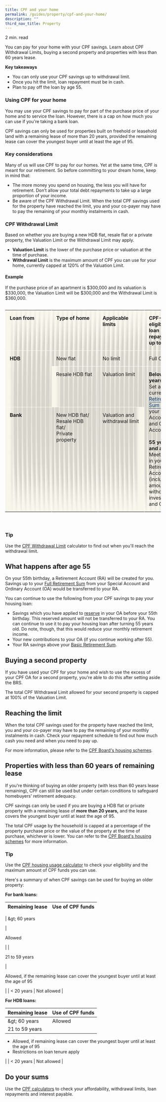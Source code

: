```yaml
---
title: CPF and your home
permalink: /guides/property/cpf-and-your-home/
description: ""
third_nav_title: Property
---
```

2 min. read

You can pay for your home with your CPF savings. Learn about CPF Withdrawal Limits, buying a second property and properties with less than 60 years lease.

**Key takeaways**

*   You can only use your CPF savings up to withdrawal limit.
*   Once you hit the limit, loan repayment must be in cash.
*   Plan to pay off the loan by age 55.

### Using CPF for your home

You may use your CPF savings to pay for part of the purchase price of your home and to service the loan. However, there is a cap on how much you can use if you're taking a bank loan.

CPF savings can only be used for properties built on freehold or leasehold land with a remaining lease of more than 20 years, provided the remaining lease can cover the youngest buyer until at least the age of 95.

### Key considerations

Many of us will use CPF to pay for our homes. Yet at the same time, CPF is meant for our retirement. So before committing to your dream home, keep in mind that:

*   The more money you spend on housing, the less you will have for retirement. Don’t allow your total debt repayments to take up a large proportion of your income.
*   Be aware of the CPF Withdrawal Limit. When the total CPF savings used for the property have reached the limit, you and your co-payer may have to pay the remaining of your monthly instalments in cash.

### CPF Withdrawal Limit

Based on whether you are buying a new HDB flat, resale flat or a private property, the Valuation Limit or the Withdrawal Limit may apply.

*   **Valuation Limit** is the lower of the purchase price or valuation at the time of purchase.
*   **Withdrawal Limit** is the maximum amount of CPF you can use for your home, currently capped at 120% of the Valuation Limit.

#### Example

If the purchase price of an apartment is $300,000 and its valuation is $330,000, the Valuation Limit will be $300,000 and the Withdrawal Limit is $360,000.

<table style="box-sizing: border-box; border-collapse: collapse; display: inline-block; margin-bottom: 40px; border-bottom: 1px solid rgb(211, 211, 211); max-width: 100%; overflow: auto; border-spacing: 0px; background: radial-gradient(at left center, rgba(0, 0, 0, 0.2) 50%, transparent 75%) 0px center / 15px 100% no-repeat scroll, radial-gradient(at right center, rgba(0, 0, 0, 0.2) 50%, transparent 75%) 100% center / 15px 100% scroll rgb(255, 255, 255);" class="mnys-table mnys-table--widthed"><tbody style="box-sizing: border-box;"><tr style="box-sizing: border-box;"><td style="box-sizing: border-box; background: linear-gradient(90deg, rgb(248, 245, 235) 50%, rgba(255, 255, 255, 0)) 0% 0% / 30px 100% no-repeat rgba(236, 227, 201, 0.32); padding: 15px; vertical-align: top; min-width: 150px; border: none; font-size: 16px; line-height: 20px;"><strong style="box-sizing: border-box;">Loan from</strong></td><td style="box-sizing: border-box; background: rgba(236, 227, 201, 0.32); padding: 15px; vertical-align: top; min-width: 150px; border-top: none; border-left: 1px solid rgb(255, 255, 255); border-image: initial; border-right: none; border-bottom: none; font-size: 16px; line-height: 20px;"><strong style="box-sizing: border-box;">Type of home</strong></td><td style="box-sizing: border-box; background: rgba(236, 227, 201, 0.32); padding: 15px; vertical-align: top; min-width: 150px; border-top: none; border-left: 1px solid rgb(255, 255, 255); border-image: initial; border-right: none; border-bottom: none; font-size: 16px; line-height: 20px;"><strong style="box-sizing: border-box;">Applicable limits</strong></td><td style="box-sizing: border-box; background: linear-gradient(270deg, rgb(248, 245, 235) 50%, rgba(255, 255, 255, 0)) 100% 0px / 30px 100% no-repeat rgba(236, 227, 201, 0.32); padding: 15px; vertical-align: top; min-width: 150px; border-top: none; border-left: 1px solid rgb(255, 255, 255); border-image: initial; border-right: none; border-bottom: none; font-size: 16px; line-height: 20px;"><strong style="box-sizing: border-box;">CPF-OA eligible for loan repayment, for up to</strong></td></tr><tr style="box-sizing: border-box;"><td style="box-sizing: border-box; background: linear-gradient(90deg, rgb(248, 245, 235) 50%, rgba(255, 255, 255, 0)) 0% 0% / 30px 100% no-repeat rgba(236, 227, 201, 0.32); padding: 15px; vertical-align: top; min-width: 150px; border-top: 1px solid rgb(255, 255, 255); border-left: none; border-image: initial; border-right: none; border-bottom: none; font-size: 16px; line-height: 20px;" rowspan="2"><strong style="box-sizing: border-box;">HDB</strong></td><td style="box-sizing: border-box; background: rgba(236, 227, 201, 0.32); padding: 15px; vertical-align: top; min-width: 150px; border-top: 1px solid rgb(255, 255, 255); border-left: 1px solid rgb(255, 255, 255); border-image: initial; border-right: none; border-bottom: none; font-size: 16px; line-height: 20px;">New flat</td><td style="box-sizing: border-box; background: rgba(236, 227, 201, 0.32); padding: 15px; vertical-align: top; min-width: 150px; border-top: 1px solid rgb(255, 255, 255); border-left: 1px solid rgb(255, 255, 255); border-image: initial; border-right: none; border-bottom: none; font-size: 16px; line-height: 20px;">No limit</td><td style="box-sizing: border-box; background: linear-gradient(270deg, rgb(248, 245, 235) 50%, rgba(255, 255, 255, 0)) 100% 0px / 30px 100% no-repeat rgba(236, 227, 201, 0.32); padding: 15px; vertical-align: top; min-width: 150px; border-top: 1px solid rgb(255, 255, 255); border-left: 1px solid rgb(255, 255, 255); border-image: initial; border-right: none; border-bottom: none; font-size: 16px; line-height: 20px;">Full OA</td></tr><tr style="box-sizing: border-box;"><td style="box-sizing: border-box; background: linear-gradient(90deg, rgb(248, 245, 235) 50%, rgba(255, 255, 255, 0)) 0% 0% / 30px 100% no-repeat rgba(236, 227, 201, 0.32); padding: 15px; vertical-align: top; min-width: 150px; border-top: 1px solid rgb(255, 255, 255); border-left: none; border-image: initial; border-right: none; border-bottom: none; font-size: 16px; line-height: 20px;">Resale HDB flat</td><td style="box-sizing: border-box; background: rgba(236, 227, 201, 0.32); padding: 15px; vertical-align: top; min-width: 150px; border-top: 1px solid rgb(255, 255, 255); border-left: 1px solid rgb(255, 255, 255); border-image: initial; border-right: none; border-bottom: none; font-size: 16px; line-height: 20px;">Valuation limit</td><td style="box-sizing: border-box; background: linear-gradient(270deg, rgb(248, 245, 235) 50%, rgba(255, 255, 255, 0)) 100% 0px / 30px 100% no-repeat rgba(236, 227, 201, 0.32); padding: 15px; vertical-align: top; min-width: 150px; border-top: 1px solid rgb(255, 255, 255); border-left: 1px solid rgb(255, 255, 255); border-image: initial; border-right: none; border-bottom: none; font-size: 16px; line-height: 20px;" rowspan="2"><strong style="box-sizing: border-box;">Below 55 years old</strong><br style="box-sizing: border-box;">Set aside the current<span>&nbsp;</span><a style="box-sizing: border-box; text-decoration: none; color: rgb(0, 56, 112); border-bottom: 1px solid rgb(0, 56, 112);" target="_blank" href="https://www.cpf.gov.sg/member/faq/retirement-income/general-information-on-retirement/what-are-the-retirement-sums-applicable-to-me-" rel="noopener noreferrer">Basic Retirement Sum (BRS)</a><span>&nbsp;</span>in your Special Account (SA) and Ordinary Account (OA).<br style="box-sizing: border-box;"><br style="box-sizing: border-box;"><strong style="box-sizing: border-box;">55 years old and above<br style="box-sizing: border-box;"></strong>Meet the BRS in your Retirement Account, SA (including amount withdrawn for investment) and OA.<br style="box-sizing: border-box;"></td></tr><tr style="box-sizing: border-box;"><td style="box-sizing: border-box; background: linear-gradient(90deg, rgb(248, 245, 235) 50%, rgba(255, 255, 255, 0)) 0% 0% / 30px 100% no-repeat rgba(236, 227, 201, 0.32); padding: 15px; vertical-align: top; min-width: 150px; border-top: 1px solid rgb(255, 255, 255); border-left: none; border-image: initial; border-right: none; border-bottom: none; font-size: 16px; line-height: 20px;"><strong style="box-sizing: border-box;">Bank</strong></td><td style="box-sizing: border-box; background: rgba(236, 227, 201, 0.32); padding: 15px; vertical-align: top; min-width: 150px; border-top: 1px solid rgb(255, 255, 255); border-left: 1px solid rgb(255, 255, 255); border-image: initial; border-right: none; border-bottom: none; font-size: 16px; line-height: 20px;">New HDB flat/<br style="box-sizing: border-box;">Resale HDB flat/<br style="box-sizing: border-box;">Private property</td><td style="box-sizing: border-box; background: linear-gradient(270deg, rgb(248, 245, 235) 50%, rgba(255, 255, 255, 0)) 100% 0px / 30px 100% no-repeat rgba(236, 227, 201, 0.32); padding: 15px; vertical-align: top; min-width: 150px; border-top: 1px solid rgb(255, 255, 255); border-left: 1px solid rgb(255, 255, 255); border-image: initial; border-right: none; border-bottom: none; font-size: 16px; line-height: 20px;">Valuation and withdrawal limit<br style="box-sizing: border-box;"><br style="box-sizing: border-box;"></td></tr></tbody></table>

### Tip

Use the&nbsp;[CPF Withdrawal Limit](https://www.cpf.gov.sg/member/faq/home-ownership/housing-scheme/how-much-cpf-savings-can-i-use-for-my-property-purchase)&nbsp;calculator to find out when you'll reach the withdrawal limit.

What happens after age 55
-------------------------

On your 55th birthday, a Retirement Account (RA) will be created for you. Savings up to your&nbsp;[Full Retirement Sum](https://www.cpf.gov.sg/member/faq/retirement-income/general-information-on-retirement/what-are-the-retirement-sums-applicable-to-me-)&nbsp;from your Special Account and Ordinary Account (OA) would be transferred to your RA.

You can continue to use the following from your CPF savings to pay your housing loan:

*   Savings which you have applied to&nbsp;[reserve](https://www.cpf.gov.sg/member/retirement-income/retirement-withdrawals/withdrawing-for-immediate-retirement-needs)&nbsp;in your OA before your 55th birthday. This reserved amount will not be transferred to your RA. You can continue to use it to pay your housing loan after turning 55 years old. Do note, though, that this would reduce your monthly retirement income.
*   Your new contributions to your OA (if you continue working after 55).
*   Your RA savings above your&nbsp;[Basic Retirement Sum](https://www.cpf.gov.sg/member/faq/retirement-income/general-information-on-retirement/what-are-the-retirement-sums-applicable-to-me-).

Buying a second property
------------------------

If you have used your CPF for your home and wish to use the excess of your CPF OA for a second property, you're able to do this after setting aside the BRS.

The total CPF Withdrawal Limit allowed for your second property is capped at 100% of the Valuation Limit.

Reaching the limit
------------------

When the total CPF savings used for the property have reached the limit, you and your co-payer may have to pay the remaining of your monthly instalments in cash. Check your repayment schedule to find out how much cash you need and when you need to pay up.

For more information, please refer to the&nbsp;[CPF Board's housing schemes](https://www.cpf.gov.sg/member/home-ownership/using-your-cpf-to-buy-a-home).

Properties with less than 60 years of remaining lease
-----------------------------------------------------

If you're thinking of buying an older property (with less than 60 years lease remaining), CPF can still be used but under certain conditions to safeguard homebuyers' retirement adequacy.

CPF savings can only be used if you are buying a HDB flat or private property with a remaining lease of&nbsp;**more than 20&nbsp;years,**&nbsp;and the lease covers the youngest buyer until at least the age of 95.

The total CPF usage by the household is capped at a percentage of the property purchase price or the value of the property at the time of purchase, whichever is lower. You can refer to the&nbsp;[CPF Board's housing schemes](https://www.cpf.gov.sg/member/home-ownership)&nbsp;for more information.

### Tip

Use the&nbsp;[CPF housing usage calculator](https://www.cpf.gov.sg/member/tools-and-services/calculators/cpf-housing-usage)&nbsp;to check your eligibility and the maximum amount of CPF funds you can use.

Here's a summary of when CPF savings can be used for buying an older property:

**For bank loans:**

| Remaining lease | Use of CPF funds |
| --- | --- |
| 
\&gt; 60 years

 | 

Allowed

 |
| 

21 to 59&nbsp;years

 | 

Allowed, if the remaining lease can cover the youngest buyer until at least the age of 95&nbsp;

 |
| &lt; 20 years | Not allowed |

**For HDB loans:**

| Remaining lease | Use of CPF funds |
| --- | --- |
| \&gt; 60 years | Allowed |
| 21 to 59 years&nbsp; | 
*   Allowed, if remaining lease can cover the youngest buyer until at least the age of 95&nbsp;
*   Restrictions on loan tenure apply

 |
| &lt; 20 years | Not allowed |

Do your sums
------------

Use the&nbsp;[CPF calculators](https://www.cpf.gov.sg/member/tools-and-services/calculators)&nbsp;to check your affordability, withdrawal limits, loan repayments and interest payable.